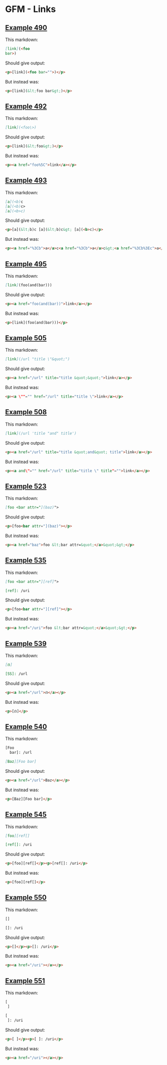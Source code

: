 # GFM - Links

## [Example 490](https://spec.commonmark.org/0.30/#example-490)

This markdown:

````````````markdown
[link](<foo
bar>)

````````````

Should give output:

````````````html
<p>[link](<foo bar="">)</p>
````````````

But instead was:

````````````html
<p>[link](&lt;foo bar&gt;)</p>
````````````
## [Example 492](https://spec.commonmark.org/0.30/#example-492)

This markdown:

````````````markdown
[link](<foo\>)

````````````

Should give output:

````````````html
<p>[link](&lt;foo&gt;)</p>
````````````

But instead was:

````````````html
<p><a href="foo%5C">link</a></p>
````````````
## [Example 493](https://spec.commonmark.org/0.30/#example-493)

This markdown:

````````````markdown
[a](<b)c
[a](<b)c>
[a](<b>c)

````````````

Should give output:

````````````html
<p>[a](&lt;b)c [a](&lt;b)c&gt; [a](<b>c)</p>
````````````

But instead was:

````````````html
<p><a href="%3Cb">a</a>c<a href="%3Cb">a</a>c&gt;<a href="%3Cb%3Ec">a</a></p>
````````````
## [Example 495](https://spec.commonmark.org/0.30/#example-495)

This markdown:

````````````markdown
[link](foo(and(bar)))

````````````

Should give output:

````````````html
<p><a href="foo(and(bar))">link</a></p>
````````````

But instead was:

````````````html
<p>[link](foo(and(bar)))</p>
````````````
## [Example 505](https://spec.commonmark.org/0.30/#example-505)

This markdown:

````````````markdown
[link](/url "title \"&quot;")

````````````

Should give output:

````````````html
<p><a href="/url" title="title &quot;&quot;">link</a></p>
````````````

But instead was:

````````````html
<p><a \""="" href="/url" title="title \">link</a></p>
````````````
## [Example 508](https://spec.commonmark.org/0.30/#example-508)

This markdown:

````````````markdown
[link](/url 'title "and" title')

````````````

Should give output:

````````````html
<p><a href="/url" title="title &quot;and&quot; title">link</a></p>
````````````

But instead was:

````````````html
<p><a and\"="" href="/url" title="title \" title"="">link</a></p>
````````````
## [Example 523](https://spec.commonmark.org/0.30/#example-523)

This markdown:

````````````markdown
[foo <bar attr="](baz)">

````````````

Should give output:

````````````html
<p>[foo<bar attr="](baz)"></p>
````````````

But instead was:

````````````html
<p><a href="baz">foo &lt;bar attr=&quot;</a>&quot;&gt;</p>
````````````
## [Example 535](https://spec.commonmark.org/0.30/#example-535)

This markdown:

````````````markdown
[foo <bar attr="][ref]">

[ref]: /uri

````````````

Should give output:

````````````html
<p>[foo<bar attr="][ref]"></p>
````````````

But instead was:

````````````html
<p><a href="/uri">foo &lt;bar attr=&quot;</a>&quot;&gt;</p>
````````````
## [Example 539](https://spec.commonmark.org/0.30/#example-539)

This markdown:

````````````markdown
[ẞ]

[SS]: /url

````````````

Should give output:

````````````html
<p><a href="/url">ẞ</a></p>
````````````

But instead was:

````````````html
<p>[ẞ]</p>
````````````
## [Example 540](https://spec.commonmark.org/0.30/#example-540)

This markdown:

````````````markdown
[Foo
  bar]: /url

[Baz][Foo bar]

````````````

Should give output:

````````````html
<p><a href="/url">Baz</a></p>
````````````

But instead was:

````````````html
<p>[Baz][Foo bar]</p>
````````````
## [Example 545](https://spec.commonmark.org/0.30/#example-545)

This markdown:

````````````markdown
[foo][ref[]

[ref[]: /uri

````````````

Should give output:

````````````html
<p>[foo][ref[]</p><p>[ref[]: /uri</p>
````````````

But instead was:

````````````html
<p>[foo][ref[]</p>
````````````
## [Example 550](https://spec.commonmark.org/0.30/#example-550)

This markdown:

````````````markdown
[]

[]: /uri

````````````

Should give output:

````````````html
<p>[]</p><p>[]: /uri</p>
````````````

But instead was:

````````````html
<p><a href="/uri"></a></p>
````````````
## [Example 551](https://spec.commonmark.org/0.30/#example-551)

This markdown:

````````````markdown
[
 ]

[
 ]: /uri

````````````

Should give output:

````````````html
<p>[ ]</p><p>[ ]: /uri</p>
````````````

But instead was:

````````````html
<p><a href="/uri"></a></p>
````````````
